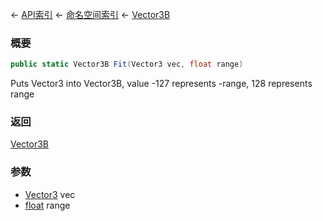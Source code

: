 ← [API索引](Api-Index) ← [命名空间索引](Namespace-Index) ← [Vector3B](VRageMath.Vector3B)

### 概要

```csharp
public static Vector3B Fit(Vector3 vec, float range)
```

Puts Vector3 into Vector3B, value -127 represents -range, 128 represents range

### 返回

[Vector3B](VRageMath.Vector3B)

### 参数

* [Vector3](VRageMath.Vector3) vec
* [float](https://docs.microsoft.com/en-us/dotnet/api/System.Single?view=netframework-4.6) range
